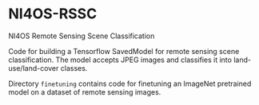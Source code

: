 # NI4OS-RSSC
NI4OS Remote Sensing Scene Classification

Code for building a Tensorflow SavedModel for remote sensing scene classification. The model accepts JPEG images and classifies it into land-use/land-cover classes.

Directory `finetuning` contains code for finetuning an ImageNet pretrained model on a dataset of remote sensing images.

